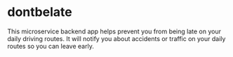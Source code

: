 # dontbelate
This microservice backend app helps prevent you from being late on your daily driving routes. It will notify you about accidents or traffic on your daily routes so you can leave early.
